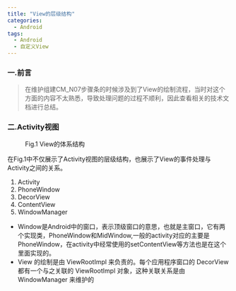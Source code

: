 ```yaml
---
title: "View的层级结构"
categories:
  - Android
tags: 
  - Android
  - 自定义View
---
```


### 一.前言

> 在维护组建CM_N07步骤条的时候涉及到了View的绘制流程，当时对这个方面的内容不太熟悉，导致处理问题的过程不顺利，因此查看相关的技术文档进行总结。

### 二.Activity视图

<figure class="align-center" style="width:600px">
  <a href="#"><img src="{{ '../images/view绘制过程.png' | absolute_url }}" alt=""></a>
  <figcaption>Fig.1 View的体系结构</figcaption>
</figure>
在Fig.1中不仅展示了Activity视图的层级结构，也展示了View的事件处理与Activity之间的关系。

   1. Activity
   2. PhoneWindow
   3. DecorView
   4. ContentView
   5. WindowManager

- Window是Android中的窗口，表示顶级窗口的意思，也就是主窗口，它有两个实现类，PhoneWindow和MidWindow,一般的activity对应的主要是PhoneWindow，在activity中经常使用的setContentView等方法也是在这个里面实现的。
- View 的绘制是由 ViewRootImpl 来负责的。每个应用程序窗口的 DecorView 都有一个与之关联的 ViewRootImpl 对象，这种关联关系是由 WindowManager 来维护的
